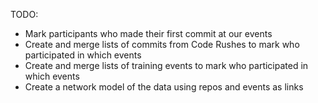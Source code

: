 TODO:

- Mark participants who made their first commit at our events
- Create and merge lists of commits from Code Rushes to mark who participated in which events
- Create and merge lists of training events to mark who participated in which events
- Create a network model of the data using repos and events as links